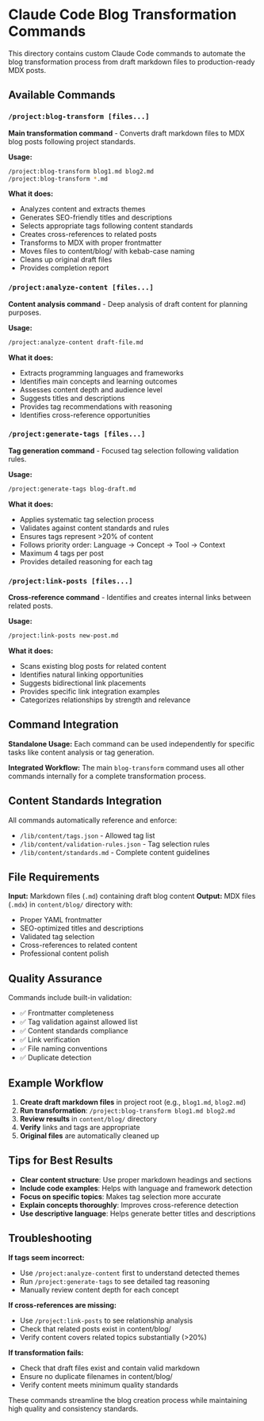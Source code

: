 # Claude Code Blog Transformation Commands

This directory contains custom Claude Code commands to automate the blog transformation process from draft markdown files to production-ready MDX posts.

## Available Commands

### `/project:blog-transform [files...]`
**Main transformation command** - Converts draft markdown files to MDX blog posts following project standards.

**Usage:**
```bash
/project:blog-transform blog1.md blog2.md
/project:blog-transform *.md
```

**What it does:**
- Analyzes content and extracts themes
- Generates SEO-friendly titles and descriptions  
- Selects appropriate tags following content standards
- Creates cross-references to related posts
- Transforms to MDX with proper frontmatter
- Moves files to content/blog/ with kebab-case naming
- Cleans up original draft files
- Provides completion report

### `/project:analyze-content [files...]`
**Content analysis command** - Deep analysis of draft content for planning purposes.

**Usage:**
```bash
/project:analyze-content draft-file.md
```

**What it does:**
- Extracts programming languages and frameworks
- Identifies main concepts and learning outcomes
- Assesses content depth and audience level
- Suggests titles and descriptions
- Provides tag recommendations with reasoning
- Identifies cross-reference opportunities

### `/project:generate-tags [files...]`
**Tag generation command** - Focused tag selection following validation rules.

**Usage:**
```bash
/project:generate-tags blog-draft.md
```

**What it does:**
- Applies systematic tag selection process
- Validates against content standards and rules
- Ensures tags represent >20% of content
- Follows priority order: Language → Concept → Tool → Context
- Maximum 4 tags per post
- Provides detailed reasoning for each tag

### `/project:link-posts [files...]`
**Cross-reference command** - Identifies and creates internal links between related posts.

**Usage:**
```bash
/project:link-posts new-post.md
```

**What it does:**
- Scans existing blog posts for related content
- Identifies natural linking opportunities
- Suggests bidirectional link placements
- Provides specific link integration examples
- Categorizes relationships by strength and relevance

## Command Integration

**Standalone Usage:**
Each command can be used independently for specific tasks like content analysis or tag generation.

**Integrated Workflow:**
The main `blog-transform` command uses all other commands internally for a complete transformation process.

## Content Standards Integration

All commands automatically reference and enforce:
- `/lib/content/tags.json` - Allowed tag list
- `/lib/content/validation-rules.json` - Tag selection rules
- `/lib/content/standards.md` - Complete content guidelines

## File Requirements

**Input:** Markdown files (`.md`) containing draft blog content
**Output:** MDX files (`.mdx`) in `content/blog/` directory with:
- Proper YAML frontmatter
- SEO-optimized titles and descriptions
- Validated tag selection
- Cross-references to related content
- Professional content polish

## Quality Assurance

Commands include built-in validation:
- ✅ Frontmatter completeness
- ✅ Tag validation against allowed list
- ✅ Content standards compliance
- ✅ Link verification
- ✅ File naming conventions
- ✅ Duplicate detection

## Example Workflow

1. **Create draft markdown files** in project root (e.g., `blog1.md`, `blog2.md`)
2. **Run transformation**: `/project:blog-transform blog1.md blog2.md`
3. **Review results** in `content/blog/` directory
4. **Verify** links and tags are appropriate
5. **Original files** are automatically cleaned up

## Tips for Best Results

- **Clear content structure**: Use proper markdown headings and sections
- **Include code examples**: Helps with language and framework detection
- **Focus on specific topics**: Makes tag selection more accurate
- **Explain concepts thoroughly**: Improves cross-reference detection
- **Use descriptive language**: Helps generate better titles and descriptions

## Troubleshooting

**If tags seem incorrect:**
- Use `/project:analyze-content` first to understand detected themes
- Run `/project:generate-tags` to see detailed tag reasoning
- Manually review content depth for each concept

**If cross-references are missing:**
- Use `/project:link-posts` to see relationship analysis
- Check that related posts exist in content/blog/
- Verify content covers related topics substantially (>20%)

**If transformation fails:**
- Check that draft files exist and contain valid markdown
- Ensure no duplicate filenames in content/blog/
- Verify content meets minimum quality standards

These commands streamline the blog creation process while maintaining high quality and consistency standards.